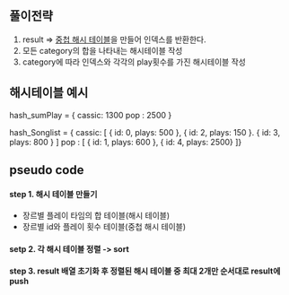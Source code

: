 ## 풀이전략
1. result => [중첩 해시 테이블]()을 만들어 인덱스를 반환한다.
2. 모든 category의 합을 나타내는 해시테이블 작성
3. category에 따라 인덱스와 각각의 play횟수를 가진 해시테이블 작성

## 해시테이블 예시
hash_sumPlay = {
    cassic: 1300
    pop : 2500
    }

hash_Songlist = {
    cassic: [
    { id: 0, plays: 500 },
    { id: 2, plays: 150 }.
    { id: 3, plays: 800 }
    ]
    pop : [
    { id: 1, plays: 600 },
    { id: 4, plays: 2500}
    ]}

## pseudo code
#### step 1. 해시 테이블 만들기
  - 장르별 플레이 타임의 합 테이블(해시 테이블)
  - 장르별 id와 플레이 횟수 테이블(중첩 해시 테이블)

#### setp 2. 각 해시 테이블 정렬 -> sort

#### step 3. result 배열 초기화 후 정렬된 해시 테이블 중 최대 2개만 순서대로 result에 push
